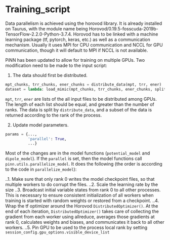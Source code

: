 # Training_script

Data parallelism is achieved using the horovod library. It is already installed on Taurus, with the module name being Horovod/0.19.5-fosscuda-2019b-TensorFlow-2.2.0-Python-3.7.4. Horovod has to be linked with a machine learning package (tf, pytorch, keras, etc.) as well as a communication mechanism. Usually it uses MPI for CPU communication and NCCL for GPU communication, though it will default to MPI if NCCL is not available.

PiNN has been updated to allow for training on multiple GPUs. Two modification need to be made to the input script:

1. The data should first be distributed. 
```python
mpt_chunks, trr_chunks, ener_chunks = distribute_data(mpt, trr, ener)
dataset = lambda: load_mimic(mpt_chunks, trr_chunks, ener_chunks, split=split)
```

`mpt`, `trr`, `ener` are lists of the all input files to be distributed among GPUs. The length of each list should be equal, and greater than the number of ranks. The data is split by `distribute_data`, and a subset of the data is returned according to the rank of the process.

2. Update model parameters.
```python
params = {...,
          'parallel': True,
          ...}
```
Most of the changes are in the model functions (`potential_model` and `dipole_model`). If the `parallel` is set, then the model functions call `pinn.utils.parallelize_model`. It does the following (the order is according to the code in `parallelize_model`):

..1. Make sure that only rank 0 writes the model checkpoint files, so that multiple workers to do corrupt the files.
..2. Scale the learning rate by the size
..3. Broadcast initial variable states from rank 0 to all other processes. This is necessary to ensure consistent initialization of all workers when training is started with random weights or restored from a checkpoint. 
..4. Wrap the tf optimizer around the Horovod `DistributedOptimizer()`. At the end of each iteration, `DistributedOptimizer()` takes care of collecting the gradient from each worker using allreduce, averages those gradients at rank 0, calculates weights and biases, and communicates it back to all other workers.
..5. Pin GPU to be used to the process local rank by setting `session_config.gpu_options.visible_device_list`